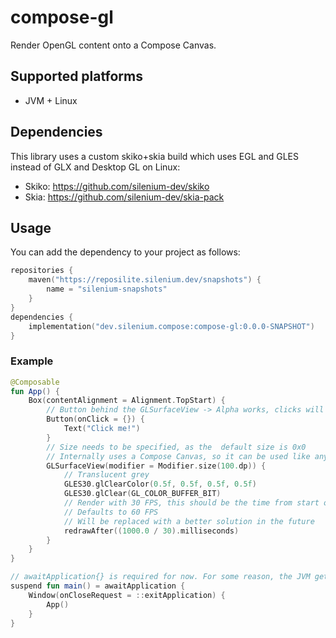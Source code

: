 # compose-gl

Render OpenGL content onto a Compose Canvas.

## Supported platforms

- JVM + Linux

## Dependencies

This library uses a custom skiko+skia build which uses EGL and GLES instead of GLX and Desktop GL on Linux:

- Skiko: https://github.com/silenium-dev/skiko
- Skia: https://github.com/silenium-dev/skia-pack

## Usage

You can add the dependency to your project as follows:

```kotlin
repositories {
    maven("https://reposilite.silenium.dev/snapshots") {
        name = "silenium-snapshots"
    }
}
dependencies {
    implementation("dev.silenium.compose:compose-gl:0.0.0-SNAPSHOT")
}
```

### Example

```kotlin
@Composable
fun App() {
    Box(contentAlignment = Alignment.TopStart) {
        // Button behind the GLSurfaceView -> Alpha works, clicks will be passed through
        Button(onClick = {}) {
            Text("Click me!")
        }
        // Size needs to be specified, as the  default size is 0x0
        // Internally uses a Compose Canvas, so it can be used like any other Composable
        GLSurfaceView(modifier = Modifier.size(100.dp)) {
            // Translucent grey
            GLES30.glClearColor(0.5f, 0.5f, 0.5f, 0.5f)
            GLES30.glClear(GL_COLOR_BUFFER_BIT)
            // Render with 30 FPS, this should be the time from start of frame n to frame n+1, the internal logic subtracts render time and other delays
            // Defaults to 60 FPS
            // Will be replaced with a better solution in the future
            redrawAfter((1000.0 / 30).milliseconds)
        }
    }
}

// awaitApplication{} is required for now. For some reason, the JVM gets stuck on shutdown, when using application{}.
suspend fun main() = awaitApplication {
    Window(onCloseRequest = ::exitApplication) {
        App()
    }
}
```
